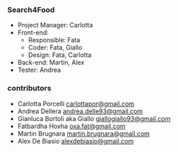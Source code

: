 ### Search4Food

- Project Manager: Carlotta
- Front-end: 
    + Responsible: Fata
    + Coder: Fata, Giallo
    + Design: Fata, Carlotta
- Back-end: Martin, Alex
- Tester: Andrea


### contributors
+ Carlotta Porcelli <carlottapor@gmail.com>
+ Andrea Dellera <andrea.delle93@gmail.com>
+ Gianluca Bortoli aka Giallo <giallogiallo93@gmail.com>
+ Fatbardha Hoxha <oxa.fat@gmail.com>
+ Martin Brugnara <martin.brugnara@gmail.com>
+ Alex De Biasio <alexdebiasio@gmail.com>
